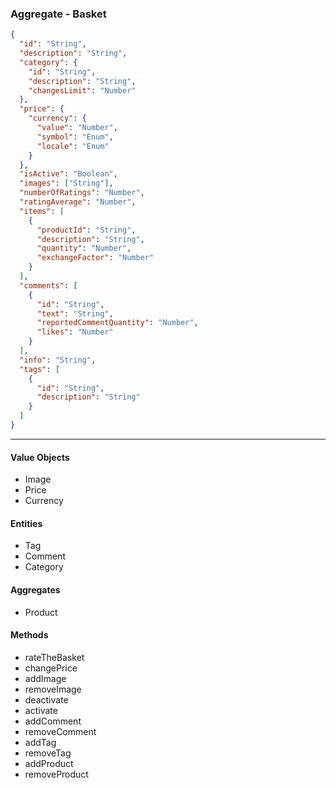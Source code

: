 ### Aggregate - Basket

```json
{
  "id": "String",
  "description": "String",
  "category": {
    "id": "String",
    "description": "String",
    "changesLimit": "Number"
  },
  "price": {
    "currency": {
      "value": "Number",
      "symbol": "Enum",
      "locale": "Enum"
    }
  },
  "isActive": "Boolean",
  "images": ["String"],
  "numberOfRatings": "Number",
  "ratingAverage": "Number",
  "items": [
    {
      "productId": "String",
      "description": "String",
      "quantity": "Number",
      "exchangeFactor": "Number"
    }
  ],
  "comments": [
    {
      "id": "String",
      "text": "String",
      "reportedCommentQuantity": "Number",
      "likes": "Number"
    }
  ],
  "info": "String",
  "tags": [
    {
      "id": "String",
      "description": "String"
    }
  ]
}
```

---

#### Value Objects

- Image
- Price
- Currency

#### Entities

- Tag
- Comment
- Category

#### Aggregates

- Product

#### Methods

- rateTheBasket
- changePrice
- addImage
- removeImage
- deactivate
- activate
- addComment
- removeComment
- addTag
- removeTag
- addProduct
- removeProduct
